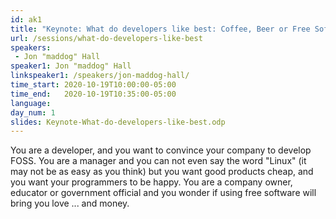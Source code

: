 ```yaml
---
id: ak1
title: "Keynote: What do developers like best: Coffee, Beer or Free Software?"
url: /sessions/what-do-developers-like-best
speakers:
 - Jon "maddog" Hall
speaker1: Jon "maddog" Hall
linkspeaker1: /speakers/jon-maddog-hall/
time_start: 2020-10-19T10:00:00-05:00
time_end:   2020-10-19T10:35:00-05:00
language: 
day_num: 1
slides: Keynote-What-do-developers-like-best.odp
---
```


You are a developer, and you want to convince your company to develop FOSS. You are a manager and you can not even say the word "Linux" (it may not be as easy as you think) but you want good products cheap, and you want your programmers to be happy. You are a company owner, educator or government official and you wonder if using free software will bring you love ... and money.

